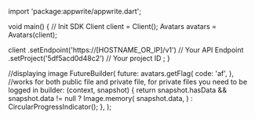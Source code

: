 import 'package:appwrite/appwrite.dart';

void main() { // Init SDK
  Client client = Client();
  Avatars avatars = Avatars(client);

  client
    .setEndpoint('https://[HOSTNAME_OR_IP]/v1') // Your API Endpoint
    .setProject('5df5acd0d48c2') // Your project ID
  ;
}

//displaying image
FutureBuilder(
  future: avatars.getFlag(
    code: 'af',
  ), //works for both public file and private file, for private files you need to be logged in
  builder: (context, snapshot) {
    return snapshot.hasData && snapshot.data != null
      ? Image.memory(
          snapshot.data,
        )
      : CircularProgressIndicator();
  },
);
